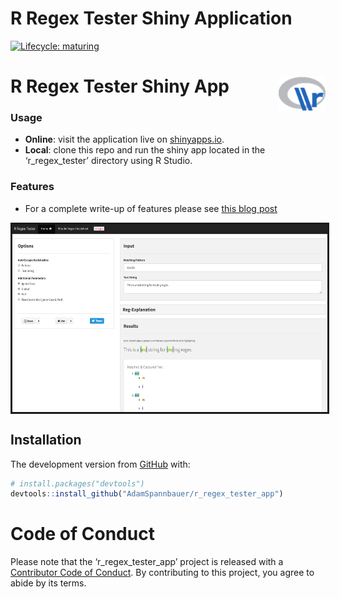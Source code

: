 
<!-- README.md is generated from README.Rmd. Please edit that file -->

# R Regex Tester Shiny Application

<!-- badges: start -->

[![Lifecycle:
maturing](https://img.shields.io/badge/lifecycle-maturing-blue.svg)](https://www.tidyverse.org/lifecycle/#maturing)
<!-- badges: end -->

# R Regex Tester Shiny App <img src='inst/app/www/logo.png' width='75px' align='right'>

### Usage

  - **Online**: visit the application live on
    [shinyapps.io](https://spannbaueradam.shinyapps.io/r_regex_tester/).
  - **Local**: clone this repo and run the shiny app located in the
    ‘r\_regex\_tester’ directory using R Studio.

### Features

  - For a complete write-up of features please see [this blog
    post](https://adamspannbauer.github.io/2018/01/16/r-regex-tester-shiny-app/)

<p align="center">

<kbd>
<img align="center" height="300" src="readme/r_regex_app_screenshot.png" border="3">
</kbd>

</p>

## Installation

The development version from [GitHub](https://github.com/) with:

``` r
# install.packages("devtools")
devtools::install_github("AdamSpannbauer/r_regex_tester_app")
```

# Code of Conduct

Please note that the ‘r\_regex\_tester\_app’ project is released with a
[Contributor Code of Conduct](CODE_OF_CONDUCT.md). By contributing to
this project, you agree to abide by its terms.
